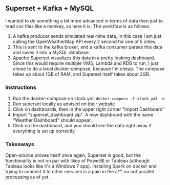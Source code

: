 ## Superset + Kafka + MySQL
I wanted to do something a bit more advanced in terms of data then just to read csv files like a monkey, so here it is. The workflow is as follows:
1. A kafka producer sends simulated real-time data, in this case I am just calling the OpenWeatherMap API every 2 second for one of 5 cities.
2. This is sent to the kafka broker, and a kafka consumer parses this data and saves it into a MySQL database.
3. Apache Superset visualizes this data in a pretty looking dashboard.
Since this would require multiple VMS, Lambda and RDB to run, I just chose to do a local docker-compose, because I'm cheap. The compose takes up about 1GB of RAM, and Superset itself takes about 2GB.
### Instructions
1. Run the docker-compose on stack.yml ``` docker-compose -f stack.yml -d ```
2. Run superset locally as advised on [their website](https://superset.apache.org/docs/installation/installing-superset-using-docker-compose/#database-dependencies)
3. Click on dashboards, then in the upper right corner "Import Dashboard"
4. Import "superset_dashboard.zip". A new dashboard with the name "Weather Dashboard" should appear.
5. Click on the dashboard, and you should see the data right away if everything is set up correctly.
### Takeaways
Open-source proves itself once again, Superset is good, but the functionality is not on par with likes of PowerBI or Tableau (although Tableau looks like it's a Windows 7 app).
Installing Spark on docker and trying to connect it to other services is a pain in the a**, so not parallel processing as of yet.